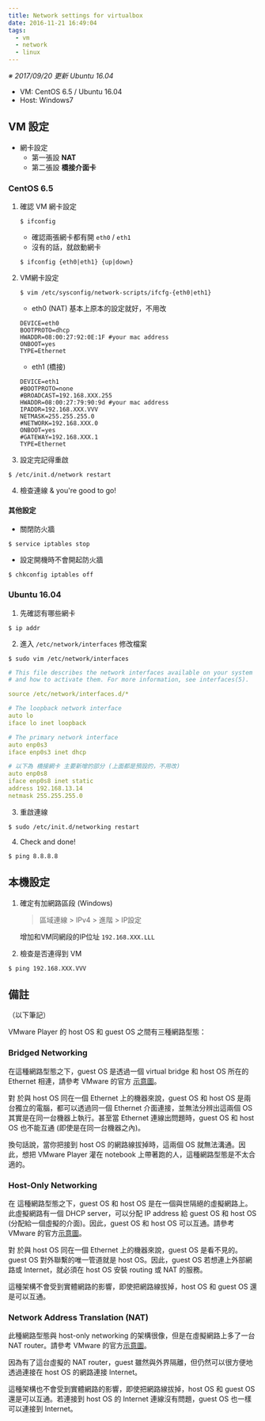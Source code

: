 ```yaml
---
title: Network settings for virtualbox
date: 2016-11-21 16:49:04
tags:
  - vm
  - network
  - linux
---
```


*※ 2017/09/20 更新 Ubuntu 16.04*

- VM: CentOS 6.5 / Ubuntu 16.04
- Host: Windows7

<!-- more -->

## VM 設定

- 網卡設定
   - 第一張設 **NAT**
   - 第二張設 **橋接介面卡**

### CentOS 6.5

1. 確認 VM 網卡設定 
    ```shell
    $ ifconfig
    ```
   - 確認兩張網卡都有開 `eth0` / `eth1`
   - 沒有的話，就啟動網卡
   ```shell
   $ ifconfig {eth0|eth1} {up|down}
   ```
   
2. VM網卡設定
    
    ```shell
    $ vim /etc/sysconfig/network-scripts/ifcfg-{eth0|eth1}
    ```

    - eth0 (NAT) 基本上原本的設定就好，不用改
    ```config
    DEVICE=eth0
    BOOTPROTO=dhcp
    HWADDR=08:00:27:92:0E:1F #your mac address
    ONBOOT=yes
    TYPE=Ethernet
    ```
    - eth1 (橋接)
    ```config
    DEVICE=eth1
    #BOOTPROTO=none
    #BROADCAST=192.168.XXX.255
    HWADDR=08:00:27:79:90:9d #your mac address
    IPADDR=192.168.XXX.VVV
    NETMASK=255.255.255.0
    #NETWORK=192.168.XXX.0
    ONBOOT=yes
    #GATEWAY=192.168.XXX.1
    TYPE=Ethernet
    ```
    
3. 設定完記得重啟
```shell
$ /etc/init.d/network restart
```

4. 檢查連線 & you're good to go!

#### 其他設定

- 關閉防火牆

```shell
$ service iptables stop
```
- 設定開機時不會開起防火牆

```
$ chkconfig iptables off
```

### Ubuntu 16.04

1. 先確認有哪些網卡

```
$ ip addr
```

2. 進入 `/etc/network/interfaces` 修改檔案

```
$ sudo vim /etc/network/interfaces
```

```yaml
# This file describes the network interfaces available on your system
# and how to activate them. For more information, see interfaces(5).

source /etc/network/interfaces.d/*

# The loopback network interface
auto lo
iface lo inet loopback

# The primary network interface
auto enp0s3
iface enp0s3 inet dhcp

# 以下為 橋接網卡 主要新增的部分 (上面都是預設的，不用改)
auto enp0s8
iface enp0s8 inet static
address 192.168.13.14
netmask 255.255.255.0
```

3. 重啟連線

```
$ sudo /etc/init.d/networking restart
```

4. Check and done!

```
$ ping 8.8.8.8
```

## 本機設定

1. 確定有加網路區段 (Windows)
    > 區域連線 > IPv4 > 進階 > IP設定

   增加和VM同網段的IP位址 `192.168.XXX.LLL`
   
2. 檢查是否連得到 VM
```shell
$ ping 192.168.XXX.VVV
```

## 備註

（以下筆記）

VMware Player 的 host OS 和 guest OS 之間有三種網路型態：

### Bridged Networking

在這種網路型態之下，guest OS 是透過一個 virtual bridge 和 host OS 所在的 Ethernet 相連，請參考 VMware 的官方 [示意圖](https://www.vmware.com/support/ws5/doc/ws_net_configurations_bridged.html)。

對 於與 host OS 同在一個 Ethernet 上的機器來說，guest OS 和 host OS 是兩台獨立的電腦，都可以透過同一個 Ethernet 介面連接，並無法分辨出這兩個 OS 其實是在同一台機器上執行。甚至當 Ethernet 連線出問題時，guest OS 和 host OS 也不能互通 (即使是在同一台機器之內)。

換句話說，當你把接到 host OS 的網路線拔掉時，這兩個 OS 就無法溝通。因此，想把 VMware Player 灌在 notebook 上帶著跑的人，這種網路型態是不太合適的。

### Host-Only Networking

在 這種網路型態之下，guest OS 和 host OS 是在一個與世隔絕的虛擬網路上。此虛擬網路有一個 DHCP server，可以分配 IP address 給 guest OS 和 host OS (分配給一個虛擬的介面)。因此，guest OS 和 host OS 可以互通。請參考 VMware 的官方[示意圖](https://www.vmware.com/support/ws5/doc/ws_net_configurations_hostonly.html)。

對 於與 host OS 同在一個 Ethernet 上的機器來說，guest OS 是看不見的。guest OS 對外聯繫的唯一管道就是 host OS。因此，guest OS 若想連上外部網路或 Internet，就必須在 host OS 安裝 routing 或 NAT 的服務。

這種架構不會受到實體網路的影響，即使把網路線拔掉，host OS 和 guest OS 還是可以互通。

### Network Address Translation (NAT)

此種網路型態與 host-only networking 的架構很像，但是在虛擬網路上多了一台 NAT router。請參考 VMware 的官方[示意圖](https://www.vmware.com/support/ws5/doc/ws_net_configurations_nat.html)。

因為有了這台虛擬的 NAT router，guest 雖然與外界隔離，但仍然可以很方便地透過連接在 host OS 的網路連接 Internet。

這種架構也不會受到實體網路的影響，即使把網路線拔掉，host OS 和 guest OS 還是可以互通。若連接到 host OS 的 Internet 連線沒有問題，guest OS 也一樣可以連接到 Internet。
